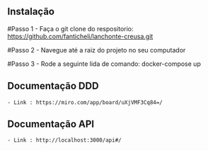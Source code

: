 ## Instalação

#Passo 1
    - Faça o git clone do respositorio: https://github.com/fanticheli/lanchonte-creusa.git

#Passo 2
    - Navegue até a raiz do projeto no seu computador

#Passo 3
    - Rode a seguinte lida de comando: docker-compose up


## Documentação DDD
    - Link : https://miro.com/app/board/uXjVMF3Cq84=/

## Documentação API
    - Link : http://localhost:3000/api#/